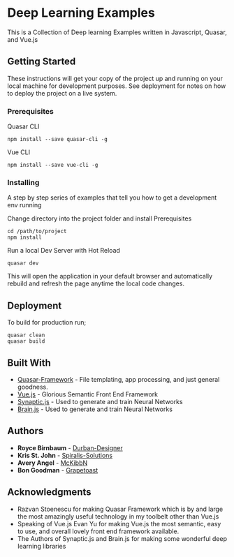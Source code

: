 # Deep Learning Examples

This is a Collection of Deep learning Examples written in Javascript, Quasar, and Vue.js

## Getting Started

These instructions will get your copy of the project up and running on your local machine for development purposes. See deployment for notes on how to deploy the project on a live system.

### Prerequisites

Quasar CLI

```
npm install --save quasar-cli -g
```

Vue CLI

```
npm install --save vue-cli -g
```

### Installing

A step by step series of examples that tell you how to get a development env running

Change directory into the project folder and install Prerequisites

```
cd /path/to/project
npm install
```

Run a local Dev Server with Hot Reload

```
quasar dev
```

This will open the application in your default browser and automatically rebuild and refresh the page anytime the local code changes.

## Deployment

To build for production run;

```
quasar clean
quasar build
```

## Built With

* [Quasar-Framework](https://quasar-framework.org) - File templating, app processing, and just general goodness.
* [Vue.js](https://vuejs.org) - Glorious Semantic Front End Framework
* [Synaptic.js](http://caza.la/synaptic/#/) - Used to generate and train Neural Networks
* [Brain.js](https://github.com/BrainJS/brain.js) - Used to generate and train Neural Networks

## Authors

* **Royce Birnbaum** - [Durban-Designer](https://github.com/Durban-Designer)
* **Kris St. John** - [Spiralis-Solutions](https://github.com/Spiralis-Solutions)
* **Avery Angel** - [McKibbN](https://github.com/McKibbN)
* **Bon Goodman** - [Grapetoast](https://github.com/Grapetoast)

## Acknowledgments

* Razvan Stoenescu for making Quasar Framework which is by and large the most amazingly useful technology in my toolbelt other than Vue.js
* Speaking of Vue.js Evan Yu for making Vue.js the most semantic, easy to use, and overall lovely front end framework available.
* The Authors of Synaptic.js and Brain.js for making some wonderful deep learning libraries
